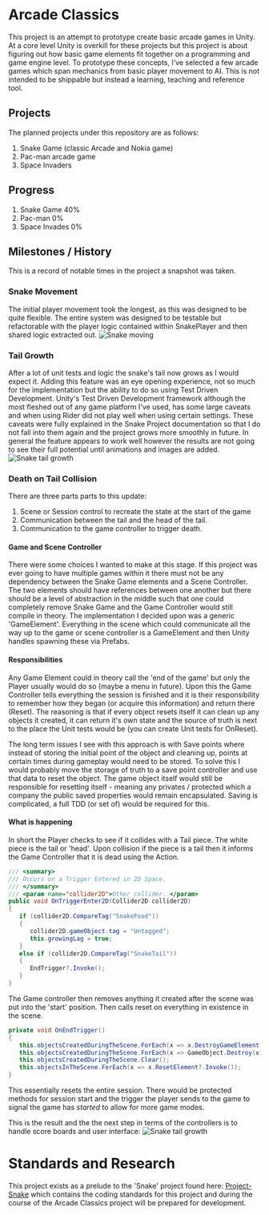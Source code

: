 # Arcade Classics
This project is an attempt to prototype create basic arcade games in Unity. At a core level Unity is overkill for these projects but this project is about figuring out how basic game elements fit together on a programming and game engine level. To prototype these concepts, I’ve selected a few arcade games which span mechanics from basic player movement to AI. This is not intended to be shippable but instead a learning, teaching and reference tool.

## Projects
The planned projects under this repository are as follows:
1. Snake Game (classic Arcade and Nokia game)
2. Pac-man arcade game
3. Space Invaders

## Progress
1. Snake Game 40%
2. Pac-man 0%
3. Space Invades 0%

## Milestones / History
This is a record of notable times in the project a snapshot was taken.
### Snake Movement
The initial player movement took the longest, as this was designed to be quite flexible. The entire system was designed to be testable but refactorable with the player logic contained within SnakePlayer and then shared logic extracted out.
![Snake moving](https://github.com/ScottGarryFoster/PROJECT-ArcadeClassics/blob/main/Progress/Milestones/001-SnakePlayerMovement.gif?raw=true)

### Tail Growth
After a lot of unit tests and logic the snake's tail now grows as I would expect it.
Adding this feature was an eye opening experience, not so much for the implementation but the ability to do so using Test Driven Development. Unity's Test Driven Development framework although the most fleshed out of any game platform I've used, has some large caveats and when using Rider did not play well when using certain settings.
These caveats were fully explained in the Snake Project documentation so that I do not fall into them again and the project grows more smoothly in future.
In general the feature appears to work well however the results are not going to see their full potential until animations and images are added.
![Snake tail growth](https://github.com/ScottGarryFoster/PROJECT-ArcadeClassics/blob/main/Progress/Milestones/002-TailGrowth.gif?raw=true)

### Death on Tail Collision
There are three parts parts to this update:
1. Scene or Session control to recreate the state at the start of the game
2. Communication between the tail and the head of the tail.
3. Communication to the game controller to trigger death.

#### Game and Scene Controller
There were some choices I wanted to make at this stage. If this project was ever going to have multiple games within it there must not be any dependency between the Snake Game elements and a Scene Controller. The two elements should have references between one another but there should be a level of abstraction in the middle such that one could completely remove Snake Game and the Game Controller would still compile in theory. The implementation I decided upon was a generic 'GameElement'. Everything in the scene which could communicate all the way up to the game or scene controller is a GameElement and then Unity handles spawning these via Prefabs.

#### Responsibilities
Any Game Element could in theory call the 'end of the game' but only the Player usually would do so (maybe a menu in future). Upon this the Game Controller tells everything the session is finished and it is their responsibility to remember how they began (or acquire this information) and return there (Reset). The reasoning is that if every object resets itself it can clean up any objects it created, it can return it's own state and the source of truth is next to the place the Unit tests would be (you can create Unit tests for OnReset).

The long term issues I see with this approach is with Save points where instead of storing the initial point of the object and cleaning up, points at certain times during gameplay would need to be stored. To solve this I would probably move the storage of truth to a save point controller and use that data to reset the object. The game object itself would still be responsible for resetting itself - meaning any privates / protected which a company the public saved properties would remain encapsulated. Saving is complicated, a full TDD (or set of) would be required for this.

#### 	What is happening
In short the Player checks to see if it collides with a Tail piece. The white piece is the tail or 'head'. Upon collision if the piece is a tail then it informs the Game Controller that it is dead using the Action.
```C#
/// <summary>  
/// Occurs on a Trigger Entered in 2D Space.  
/// </summary>  
/// <param name="collider2D">Other collider. </param>  
public void OnTriggerEnter2D(Collider2D collider2D)  
{  
   if (collider2D.CompareTag("SnakeFood"))  
   {  
      collider2D.gameObject.tag = "Untagged";  
      this.growingLag = true;  
   }  
   else if (collider2D.CompareTag("SnakeTail"))  
   {  
      EndTrigger?.Invoke();  
   }  
}
```
The Game controller then removes anything it created after the scene was put into the 'start' position. Then calls reset on everything in existence in the scene.
```C#
private void OnEndTrigger()  
{  
   this.objectsCreatedDuringTheScene.ForEach(x => x.DestroyGameElement?.Invoke());  
   this.objectsCreatedDuringTheScene.ForEach(x => GameObject.Destroy(x.gameObject));  
   this.objectsCreatedDuringTheScene.Clear();  
   this.objectsInTheScene.ForEach(x => x.ResetElement?.Invoke());  
}
```
This essentially resets the entire session. There would be protected methods for session start and the trigger the player sends to the game to signal the game has *started* to allow for more game modes.

This is the result and the the next step in terms of the controllers is to handle score boards and user interface:
![Snake tail growth](https://github.com/ScottGarryFoster/PROJECT-ArcadeClassics/blob/main/Progress/Milestones/003-DeathOnTailCollision.gif?raw=true)

# Standards and Research
This project exists as a prelude to the 'Snake' project found here: [Project-Snake](https://github.com/ScottGarryFoster/PROJECT-Snake) which contains the coding standards for this project and during the course of the Arcade Classics project will be prepared for development.
